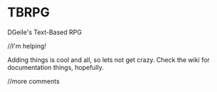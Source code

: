 TBRPG
=====

DGeile's Text-Based RPG

//I'm helping!

Adding things is cool and all, so lets not get crazy.
Check the wiki for documentation things, hopefully.

//more comments
